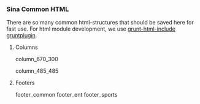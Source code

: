 ### Sina Common HTML

There are so many common html-structures that should be saved here for fast use.
For html module development, we use [grunt-html-include gruntplugin](https://github.com/liuda101/html-include).

1. Columns

    column_670_300

    column_485_485

2. Footers

    footer_common
    footer_ent
    footer_sports

